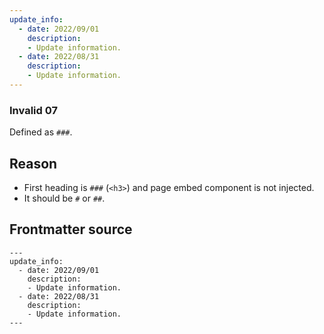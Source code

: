 ```yaml
---
update_info:
  - date: 2022/09/01
    description:
    - Update information.
  - date: 2022/08/31
    description:
    - Update information.
---
```

### Invalid 07

Defined as `###`.


## Reason

- First heading is `###` (`<h3>`) and page embed component is not injected.
- It should be `#` or `##`.


## Frontmatter source

```
---
update_info:
  - date: 2022/09/01
    description:
    - Update information.
  - date: 2022/08/31
    description:
    - Update information.
---
```

